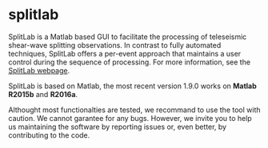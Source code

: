 # splitlab

SplitLab is a Matlab based GUI to facilitate the processing of teleseismic shear-wave splitting observations. In contrast to fully automated techniques, SplitLab offers a per-event approach that maintains a user control during the sequence of processing. For more information, see the [SplitLab webpage](http://splitting.gm.univ-montp2.fr/).

SplitLab is based on Matlab, the most recent version 1.9.0 works on **Matlab R2015b** and **R2016a**.

Althought most functionalties are tested, we recommand to use the tool with caution. We cannot garantee for any bugs. However, we invite you to help us maintaining the software by reporting issues or, even better, by contributing to the code.

